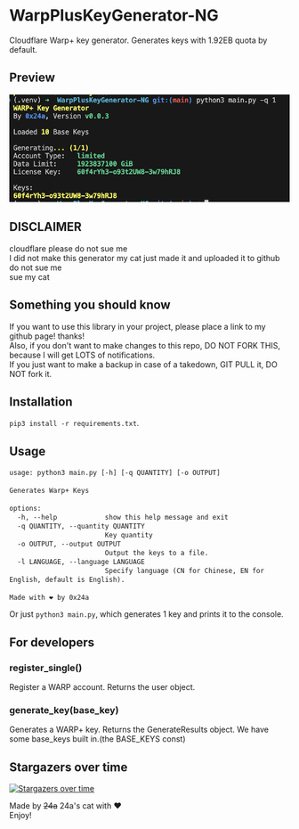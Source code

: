 # WarpPlusKeyGenerator-NG
Cloudflare Warp+ key generator.
Generates keys with 1.92EB quota by default.

## Preview
![preview](preview.png)

## DISCLAIMER
cloudflare please do not sue me  
I did not make this generator
my cat just made it and uploaded it to github  
do not sue me  
sue my cat

## Something you should know
If you want to use this library in your project, please place a link to my github page! thanks!  
Also, if you don't want to make changes to this repo, DO NOT FORK THIS, because I will get LOTS of notifications.  
If you just want to make a backup in case of a takedown, GIT PULL it, DO NOT fork it.

## Installation
`pip3 install -r requirements.txt`.

## Usage
```
usage: python3 main.py [-h] [-q QUANTITY] [-o OUTPUT]

Generates Warp+ Keys

options:
  -h, --help            show this help message and exit
  -q QUANTITY, --quantity QUANTITY
                        Key quantity
  -o OUTPUT, --output OUTPUT
                        Output the keys to a file.
  -l LANGUAGE, --language LANGUAGE
                        Specify language (CN for Chinese, EN for English, default is English).

Made with ❤️ by 0x24a
```
Or just `python3 main.py`, which generates 1 key and prints it to the console.

## For developers

### register_single()
Register a WARP account. Returns the user object.

### generate_key(base_key)
Generates a WARP+ key. Returns the GenerateResults object. We have some base_keys built in.(the BASE_KEYS const)

## Stargazers over time
[![Stargazers over time](https://starchart.cc/0x24a/WarpPlusKeyGenerator-NG.svg?variant=adaptive)](https://starchart.cc/0x24a/WarpPlusKeyGenerator-NG)

Made by ~~24a~~ 24a's cat with ❤️  
Enjoy!
